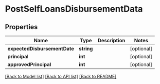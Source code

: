 # PostSelfLoansDisbursementData

## Properties
Name | Type | Description | Notes
------------ | ------------- | ------------- | -------------
**expectedDisbursementDate** | **string** |  | [optional] 
**principal** | **int** |  | [optional] 
**approvedPrincipal** | **int** |  | [optional] 

[[Back to Model list]](../../README.md#documentation-for-models) [[Back to API list]](../../README.md#documentation-for-api-endpoints) [[Back to README]](../../README.md)

